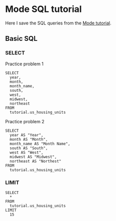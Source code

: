 # Mode SQL tutorial
Here I save the SQL queries from the [Mode tutorial](https://mode.com/sql-tutorial/).

## Basic SQL

### SELECT

Practice problem 1
```
SELECT
  year,
  month,
  month_name,
  south,
  west,
  midwest,
  northeast
FROM
  tutorial.us_housing_units
```

Practice problem 2
```
SELECT
  year AS "Year",
  month AS "Month",
  month_name AS "Month Name",
  south AS "South",
  west AS "West",
  midwest AS "Midwest",
  northeast AS "Northest"
FROM
  tutorial.us_housing_units
```

### LIMIT
```
SELECT
  *
FROM
  tutorial.us_housing_units
LIMIT
  15
```
